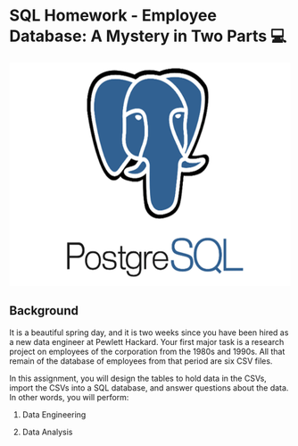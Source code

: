 # SQL Homework - Employee Database: A Mystery in Two Parts :computer:

<p align='center'>
<a><img height="400" src="https://github.com/JavierSada/sql-challenge/blob/main/Images/postgresql-icon-12.jpg"></a>
</p>

## Background

It is a beautiful spring day, and it is two weeks since you have been hired as a new data engineer at Pewlett Hackard. Your first major task is a research project on employees of the corporation from the 1980s and 1990s. All that remain of the database of employees from that period are six CSV files.

In this assignment, you will design the tables to hold data in the CSVs, import the CSVs into a SQL database, and answer questions about the data. In other words, you will perform:

1. Data Engineering

3. Data Analysis

